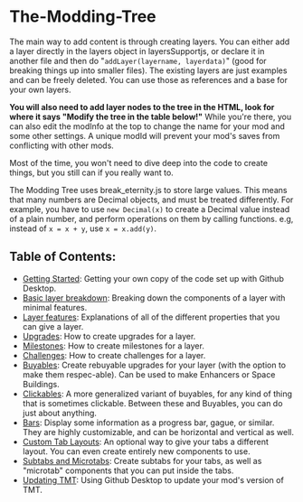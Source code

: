# The-Modding-Tree
The main way to add content is through creating layers. You can either add a layer directly in the layers object in layersSupportjs,
or declare it in another file and then do "`addLayer(layername, layerdata)`"
(good for breaking things up into smaller files). The existing layers are just examples and can be freely deleted.
You can use those as references and a base for your own layers.


**You will also need to add layer nodes to the tree in the HTML, look for where it says "Modify the tree in the table below!"** While you're there, you can also edit the modInfo at the top to change the name for your mod and some other settings. A unique modId will prevent your mod's saves from conflicting with other mods.


Most of the time, you won't need to dive deep into the code to create things, but you still can if you really want to.


The Modding Tree uses break_eternity.js to store large values. This means that many numbers are Decimal objects,
and must be treated differently. For example, you have to use `new Decimal(x)` to create a Decimal value instead of a
plain number, and perform operations on them by calling functions. e.g, instead of `x = x + y`, use `x = x.add(y)`.


## Table of Contents:

- [Getting Started](getting-started.md): Getting your own copy of the code set up with Github Desktop.
- [Basic layer breakdown](basic-layer-breakdown.md): Breaking down the components of a layer with minimal features.
- [Layer features](layer-features.md): Explanations of all of the different properties that you can give a layer.
- [Upgrades](upgrades.md): How to create upgrades for a layer.
- [Milestones](milestones.md): How to create milestones for a layer.
- [Challenges](challenges.md): How to create challenges for a layer.
- [Buyables](buyables.md): Create rebuyable upgrades for your layer (with the option to make them respec-able).
                           Can be used to make Enhancers or Space Buildings.
- [Clickables](clickables.md): A more generalized variant of buyables, for any kind of thing that is sometimes clickable.
                               Between these and Buyables, you can do just about anything.
- [Bars](bars.md): Display some information as a progress bar, gague, or similar. They are highly customizable,
         and can be horizontal and vertical as well.
- [Custom Tab Layouts](custom-tab-layouts.md): An optional way to give your tabs a different layout.
                                                   You can even create entirely new components to use.
- [Subtabs and Microtabs](subtabs-and-microtabs.md): Create subtabs for your tabs, as well as "microtab" components that you can put inside the tabs.
- [Updating TMT](updating-tmt.md): Using Github Desktop to update your mod's version of TMT.
